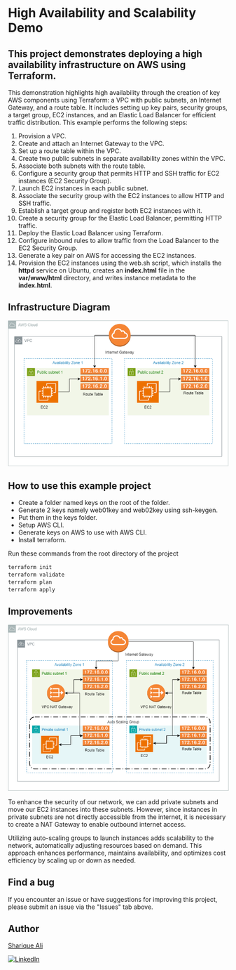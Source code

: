 # High Availability and Scalability Demo

## This project demonstrates deploying a high availability infrastructure on AWS using Terraform.

This demonstration highlights high availability through the creation of key AWS components using Terraform: a VPC with public subnets, an Internet Gateway, and a route table. It includes setting up key pairs, security groups, a target group, EC2 instances, and an Elastic Load Balancer for efficient traffic distribution. This example performs the following steps:

1. Provision a VPC.
2. Create and attach an Internet Gateway to the VPC.
3. Set up a route table within the VPC.
4. Create two public subnets in separate availability zones within the VPC.
5. Associate both subnets with the route table.
6. Configure a security group that permits HTTP and SSH traffic for EC2 instances (EC2 Security Group).
7. Launch EC2 instances in each public subnet.
8. Associate the security group with the EC2 instances to allow HTTP and SSH traffic.
9. Establish a target group and register both EC2 instances with it.
10. Create a security group for the Elastic Load Balancer, permitting HTTP traffic.
11. Deploy the Elastic Load Balancer using Terraform.
12. Configure inbound rules to allow traffic from the Load Balancer to the EC2 Security Group.
13. Generate a key pair on AWS for accessing the EC2 instances.
14. Provision the EC2 instances using the web.sh script, which installs the __httpd__ service on Ubuntu, creates an __index.html__ file in the __var/www/html__ directory, and writes instance metadata to the __index.html__.

## Infrastructure Diagram
<p align="center">
  <img src="./HighAvailability.01.png" alt="Infrastructure Diagram" />
</p>

## How to use this example project
* Create a folder named keys on the root of the folder.
* Generate 2 keys namely web01key and web02key using ssh-keygen.
* Put them in the keys folder.
* Setup AWS CLI.
* Generate keys on AWS to use with AWS CLI.
* Install terraform.

Run these commands from the root directory of the project
```bash
terraform init
terraform validate
terraform plan
terraform apply
```
## Improvements
<p align="center">
  <img src="./HighAvailability.02.png" alt="Improve Infrastructure Diagram" />
</p>

To enhance the security of our network, we can add private subnets and move our EC2 instances into these subnets. However, since instances in private subnets are not directly accessible from the internet, it is necessary to create a NAT Gateway to enable outbound internet access.

Utilizing auto-scaling groups to launch instances adds scalability to the network, automatically adjusting resources based on demand. This approach enhances performance, maintains availability, and optimizes cost efficiency by scaling up or down as needed.

## Find a bug
If you encounter an issue or have suggestions for improving this project, please submit an issue via the "Issues" tab above.

## Author

[Sharique Ali](https://github.com/sharique-tech1987)

[![LinkedIn](https://img.shields.io/badge/LinkedIn-Profile-blue)](https://www.linkedin.com/in/sharique-khan-99934028)

